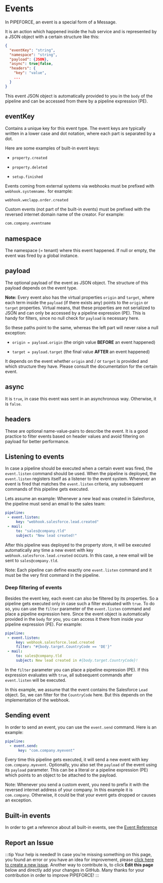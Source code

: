 
# Events

In PIPEFORCE, an event is a special form of a Message.

It is an action which happened inside the hub service and is represented by a JSON object with a certain structure like this:

```json
{
  "eventKey": "string",
  "namespace": "string",
  "payload": {JSON},
  "async": true|false,
  "headers": {
    "key": "value",
    ...
  }
}
```

This event JSON object is automatically provided to you in the `body` of the pipeline and can be accessed from there by a pipeline expression (PE).

## eventKey

Contains a unique key for this event type. The event keys are typically written in a lower case and dot notation, where each part is separated by a dot.

Here are some examples of built-in event keys:

*   `property.created`
    
*   `property.deleted`
    
*   `setup.finished`
    

Events coming from external systems via webhooks must be prefixed with `webhook.systemname.` for example:

```bash
webhook.weclapp.order.created
```

Custom events (not part of the built-in events) must be prefixed with the reversed internet domain name of the creator. For example:

```bash
com.company.eventname
```

## namespace

The namespace (= tenant) where this event happened. If null or empty, the event was fired by a global instance.

## payload

The optional payload of the event as JSON object. The structure of this payload depends on the event type.

**Note:** Every event also has the virtual properties `origin` and `target`, where each term inside the `payload` (if there exists any) points to the `origin` or `target` properties. Virtual means, that these properties are not serialized to JSON and can only be accessed by a pipeline expression (PE). This is handy for filters, since no null check for `payload` is necessary here.

So these paths point to the same, whereas the left part will never raise a null exception:

*   `origin = payload.origin` (the origin value **BEFORE** an event happened)
    
*   `target = payload.target` (the final value **AFTER** an event happened)
    

It depends on the event whether `origin` and / or `target` is provided and which structure they have. Please consult the documentation for the certain event.

## async

It is `true`, in case this event was sent in an asynchronous way. Otherwise, it is `false`.

## headers

These are optional name-value-pairs to describe the event. It is a good practice to filter events based on header values and avoid filtering on payload for better performance.

## Listening to events

In case a pipeline should be executed when a certain event was fired, the `event.listen` command should be used. When the pipeline is deployed, the `event.listen` registers itself as a listener to the event system. Whenever an event is fired that matches the `event.listen` criteria, any subsequent commands of this pipeline gets executed.

Lets assume an example: Whenever a new lead was created in Salesforce, the pipeline must send an email to the sales team:

```yaml
pipeline:
 - event.listen:
     key: "webhook.salesforce.lead.created"
 - mail:
     to: "sales@company.tld"
     subject: "New lead created!"
```

After this pipeline was deployed to the property store, it will be executed automatically any time a new event with key `webhook.salesforce.lead.created` occurs. In this case, a new email will be sent to `sales@company.tld`.

Note: Each pipeline can define exactly one `event.listen` command and it must be the very first command in the pipeline.

### Deep filtering of events

Besides the event key, each event can also be filtered by its properties. So a pipeline gets executed only in case such a filter evaluated with `true`. To do so, you can use the `filter` parameter of the `event.listen` command and place a pipeline expression here. Since the event object is automatically provided in the `body` for you, you can access it there from inside your pipeline expression (PE). For example:

```yaml
pipeline:
 - event.listen:
     key: webhook.salesforce.lead.created
     filter: "#{body.target.CountryCode == 'DE'}"
 - mail:
     to: sales@company.tld
     subject: New lead created in #{body.target.CountryCode}!
```

In the `filter` parameter you can place a pipeline expression (PE). If this expression evaluates with `true`, all subsequent commands after `event.listen` will be executed.

In this example, we assume that the event contains the Salesforce `Lead` object. So, we can filter for the `CountryCode` here. But this depends on the implementation of the webhook.

## Sending event

In order to send an event, you can use the `event.send` command. Here is an example:

```yaml
pipeline:
  - event.send:
      key: "com.company.myevent"
```

Every time this pipeline gets executed, it will send a new event with key `com.company.myevent`. Optionally, you also set the `payload` of the event using its `payload` parameter. This can be a literal or a pipeline expression (PE) which points to an object to be attached to the payload.

Note: Whenever you send a custom event, you need to prefix it with the reversed internet address of your company. In this example it is `com.company`. Otherwise, it could be that your event gets dropped or causes an exception.

## Built-in events

In order to get a reference about all built-in events, see the [Event Reference](../../api/events)

## Report an Issue
:::tip Your help is needed!
In case you're missing something on this page, you found an error or you have an idea for improvement, please [click here to create a new issue](https://github.com/pipeforce/pipeforce.github.io/issues). Another way to contribute is, to click **Edit this page** below and directly add your changes in GitHub. Many thanks for your contribution in order to improve PIPEFORCE!
:::